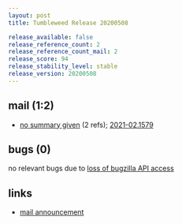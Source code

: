 ```yaml
---
layout: post
title: Tumbleweed Release 20200508

release_available: false
release_reference_count: 2
release_reference_count_mail: 2
release_score: 94
release_stability_level: stable
release_version: 20200508
---
```


## mail (1:2)

- [no summary given](https://github.com/boombatower/tumbleweed-review/issues/10) (2 refs); [2021-02.1579](https://github.com/boombatower/tumbleweed-review/issues/10)

## bugs (0)

<!--more-->

no relevant bugs due to [loss of bugzilla API access](https://bugzilla.opensuse.org/show_bug.cgi?id=1157722)



## links

- [mail announcement](https://github.com/boombatower/tumbleweed-review/issues/10)

